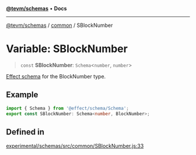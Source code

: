 [**@tevm/schemas**](../../README.md) • **Docs**

***

[@tevm/schemas](../../modules.md) / [common](../README.md) / SBlockNumber

# Variable: SBlockNumber

> `const` **SBlockNumber**: `Schema`\<`number`, `number`\>

[Effect schema](https://github.com/Effect-TS/schema) for the BlockNumber type.

## Example

```typescript
import { Schema } from '@effect/schema/Schema';
export const SBlockNumber: Schema<number, BlockNumber>;
```

## Defined in

[experimental/schemas/src/common/SBlockNumber.js:33](https://github.com/qbzzt/tevm-monorepo/blob/main/experimental/schemas/src/common/SBlockNumber.js#L33)
